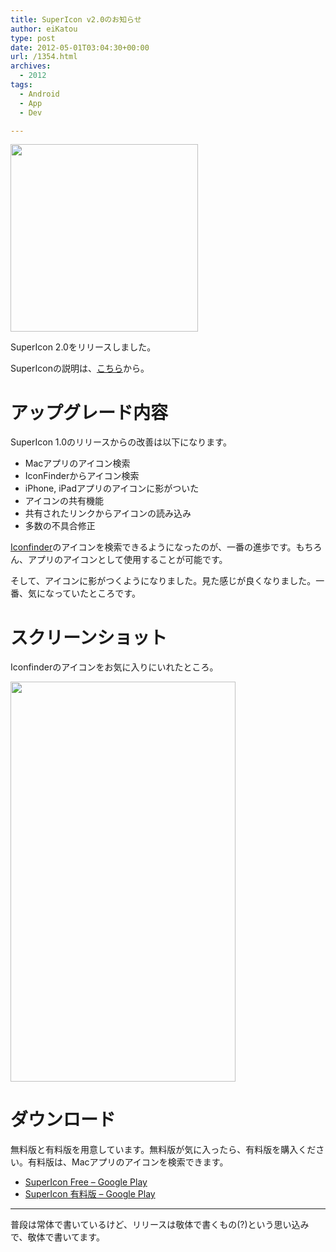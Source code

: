 ```yaml
---
title: SuperIcon v2.0のお知らせ
author: eiKatou
type: post
date: 2012-05-01T03:04:30+00:00
url: /1354.html
archives:
  - 2012
tags:
  - Android
  - App
  - Dev

---
```

[<img src="http://eikatou.net/blog/wp-content/blog/uploads/2012/05/ic_launcher_big.png" alt="" title="ic_launcher_big" width="300" height="300" class="alignnone size-full wp-image-1355" />][1]

SuperIcon 2.0をリリースしました。
  
SuperIconの説明は、[こちら][2]から。

# アップグレード内容

SuperIcon 1.0のリリースからの改善は以下になります。

  * Macアプリのアイコン検索
  * IconFinderからアイコン検索
  * iPhone, iPadアプリのアイコンに影がついた
  * アイコンの共有機能
  * 共有されたリンクからアイコンの読み込み
  * 多数の不具合修正

[Iconfinder][3]のアイコンを検索できるようになったのが、一番の進歩です。もちろん、アプリのアイコンとして使用することが可能です。

そして、アイコンに影がつくようになりました。見た感じが良くなりました。一番、気になっていたところです。

# スクリーンショット

Iconfinderのアイコンをお気に入りにいれたところ。
  
[<img src="http://eikatou.net/blog/wp-content/blog/uploads/2012/05/20120501a.png" alt="" title="20120501a" width="360" height="640" class="alignnone size-full wp-image-1357" srcset="/blog/uploads/2012/05/20120501a.png 360w, /blog/uploads/2012/05/20120501a-168x300.png 168w" sizes="(max-width: 360px) 100vw, 360px" />][4] 

# ダウンロード

無料版と有料版を用意しています。無料版が気に入ったら、有料版を購入ください。有料版は、Macアプリのアイコンを検索できます。

  * [SuperIcon Free &#8211; Google Play][5]
  * [SuperIcon 有料版 &#8211; Google Play][6]

* * *

普段は常体で書いているけど、リリースは敬体で書くもの(?)という思い込みで、敬体で書いてます。

 [1]: http://eikatou.net/blog/wp-content/blog/uploads/2012/05/ic_launcher_big.png
 [2]: http://eikatou.net/blog/2012/01/supericon-iphone-release/
 [3]: http://www.iconfinder.com/
 [4]: http://eikatou.net/blog/wp-content/blog/uploads/2012/05/20120501a.png
 [5]: https://market.android.com/details?id=net.eikatou.ibf
 [6]: https://market.android.com/details?id=net.eikatou.ib
